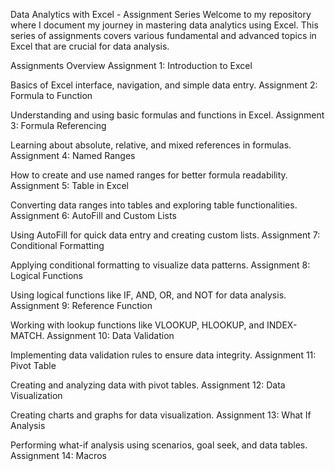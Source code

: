 Data Analytics with Excel - Assignment Series
Welcome to my repository where I document my journey in mastering data analytics using Excel. This series of assignments covers various fundamental and advanced topics in Excel that are crucial for data analysis.

Assignments Overview
Assignment 1: Introduction to Excel

Basics of Excel interface, navigation, and simple data entry.
Assignment 2: Formula to Function

Understanding and using basic formulas and functions in Excel.
Assignment 3: Formula Referencing

Learning about absolute, relative, and mixed references in formulas.
Assignment 4: Named Ranges

How to create and use named ranges for better formula readability.
Assignment 5: Table in Excel

Converting data ranges into tables and exploring table functionalities.
Assignment 6: AutoFill and Custom Lists

Using AutoFill for quick data entry and creating custom lists.
Assignment 7: Conditional Formatting

Applying conditional formatting to visualize data patterns.
Assignment 8: Logical Functions

Using logical functions like IF, AND, OR, and NOT for data analysis.
Assignment 9: Reference Function

Working with lookup functions like VLOOKUP, HLOOKUP, and INDEX-MATCH.
Assignment 10: Data Validation

Implementing data validation rules to ensure data integrity.
Assignment 11: Pivot Table

Creating and analyzing data with pivot tables.
Assignment 12: Data Visualization

Creating charts and graphs for data visualization.
Assignment 13: What If Analysis

Performing what-if analysis using scenarios, goal seek, and data tables.
Assignment 14: Macros
